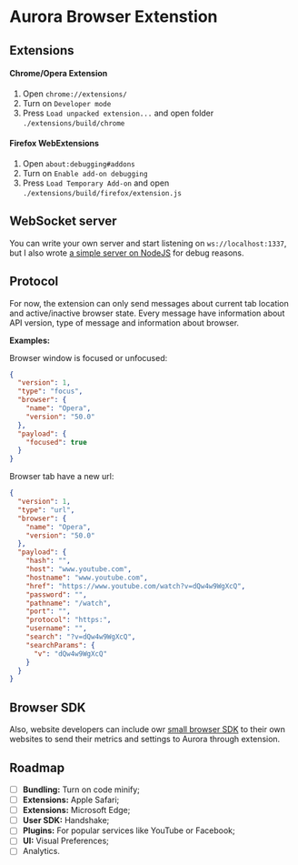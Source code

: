 # Aurora Browser Extenstion

## Extensions

#### Chrome/Opera Extension

1. Open `chrome://extensions/`
2. Turn on `Developer mode`
3. Press `Load unpacked extension...` and open folder `./extensions/build/chrome`

#### Firefox WebExtensions

1. Open `about:debugging#addons`
2. Turn on `Enable add-on debugging`
3. Press `Load Temporary Add-on` and open `./extensions/build/firefox/extension.js`

## WebSocket server

You can write your own server and start listening on `ws://localhost:1337`, but I also wrote [a simple server on NodeJS](https://github.com/ozio/aurora-websocket-server) for debug reasons.

## Protocol

For now, the extension can only send messages about current tab location and active/inactive browser state. Every message have information about API version, type of message and information about browser.

**Examples:**

Browser window is focused or unfocused:
```json
{
  "version": 1,
  "type": "focus",
  "browser": {
    "name": "Opera",
    "version": "50.0"
  },
  "payload": {
    "focused": true
  }
}
```

Browser tab have a new url:
```json
{
  "version": 1,
  "type": "url",
  "browser": {
    "name": "Opera",
    "version": "50.0"
  },
  "payload": {
    "hash": "",
    "host": "www.youtube.com",
    "hostname": "www.youtube.com",
    "href": "https://www.youtube.com/watch?v=dQw4w9WgXcQ",
    "password": "",
    "pathname": "/watch",
    "port": "",
    "protocol": "https:",
    "username": "",
    "search": "?v=dQw4w9WgXcQ",
    "searchParams": {
      "v": "dQw4w9WgXcQ"
    }
  }
}
```

## Browser SDK

Also, website developers can include owr [small browser SDK](https://github.com/ozio/aurora-browser-sdk) to their own websites to send their metrics and settings to Aurora through extension.

## Roadmap

- [ ] **Bundling:** Turn on code minify;
- [ ] **Extensions:** Apple Safari;
- [ ] **Extensions:** Microsoft Edge;
- [ ] **User SDK:** Handshake;
- [ ] **Plugins:** For popular services like YouTube or Facebook;
- [ ] **UI:** Visual Preferences;
- [ ] Analytics.
